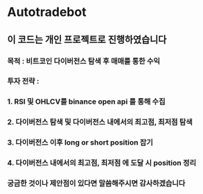 # Autotradebot
## 이 코드는 개인 프로젝트로 진행하였습니다
### 목적 : 비트코인 다이버전스 탐색 후 매매를 통한 수익
### 투자 전략 :
### 1. RSI 및 OHLCV를 binance open api 를 통해 수집
### 2. 다이버전스 탐색 및 다이버전스 내에서의 최고점, 최저점 탐색
### 3. 다이버전스 이후 long or short position 잡기
### 4. 다이버전스 내에서의 최고점, 최저점 에 도달 시 position 정리

### 궁금한 것이나 제안점이 있다면 말씀해주시면 감사하겠습니다
